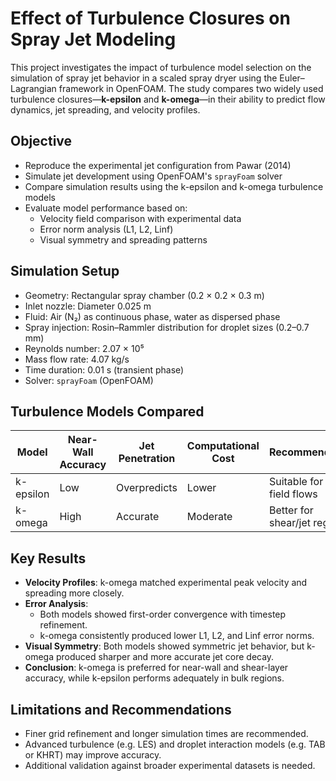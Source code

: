 # Effect of Turbulence Closures on Spray Jet Modeling

This project investigates the impact of turbulence model selection on the simulation of spray jet behavior in a scaled spray dryer using the Euler–Lagrangian framework in OpenFOAM. The study compares two widely used turbulence closures—**k-epsilon** and **k-omega**—in their ability to predict flow dynamics, jet spreading, and velocity profiles.

## Objective

- Reproduce the experimental jet configuration from Pawar (2014)
- Simulate jet development using OpenFOAM's `sprayFoam` solver
- Compare simulation results using the k-epsilon and k-omega turbulence models
- Evaluate model performance based on:
  - Velocity field comparison with experimental data
  - Error norm analysis (L1, L2, Linf)
  - Visual symmetry and spreading patterns

## Simulation Setup

- Geometry: Rectangular spray chamber (0.2 × 0.2 × 0.3 m)
- Inlet nozzle: Diameter 0.025 m
- Fluid: Air (N₂) as continuous phase, water as dispersed phase
- Spray injection: Rosin–Rammler distribution for droplet sizes (0.2–0.7 mm)
- Reynolds number: 2.07 × 10⁵
- Mass flow rate: 4.07 kg/s
- Time duration: 0.01 s (transient phase)
- Solver: `sprayFoam` (OpenFOAM)

## Turbulence Models Compared

| Model      | Near-Wall Accuracy | Jet Penetration | Computational Cost | Recommendation               |
|------------|--------------------|------------------|--------------------|-------------------------------|
| k-epsilon  | Low                | Overpredicts     | Lower              | Suitable for far-field flows |
| k-omega    | High               | Accurate         | Moderate           | Better for shear/jet regions |

## Key Results

- **Velocity Profiles**: k-omega matched experimental peak velocity and spreading more closely.
- **Error Analysis**:
  - Both models showed first-order convergence with timestep refinement.
  - k-omega consistently produced lower L1, L2, and Linf error norms.
- **Visual Symmetry**: Both models showed symmetric jet behavior, but k-omega produced sharper and more accurate jet core decay.
- **Conclusion**: k-omega is preferred for near-wall and shear-layer accuracy, while k-epsilon performs adequately in bulk regions.

## Limitations and Recommendations

- Finer grid refinement and longer simulation times are recommended.
- Advanced turbulence (e.g. LES) and droplet interaction models (e.g. TAB or KHRT) may improve accuracy.
- Additional validation against broader experimental datasets is needed.

